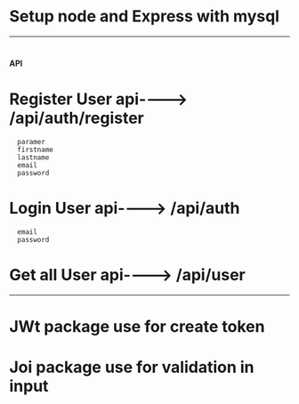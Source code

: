 # Setup node and Express with mysql
________________________________________________________
# <h4>API</h4>
 # Register User api----> /api/auth/register
      paramer
      firstname
      lastname
      email
      password
   
 # Login User api----> /api/auth
      email
      password
 # Get all User api----> /api/user
 ______________________________________________________
 # JWt package use for create token
 # Joi package use for validation in input
  
